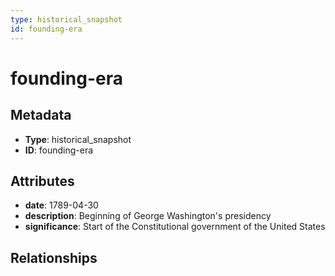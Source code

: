 ```yaml
---
type: historical_snapshot
id: founding-era
---
```


# founding-era

## Metadata

- **Type**: historical_snapshot
- **ID**: founding-era

## Attributes

- **date**: 1789-04-30
- **description**: Beginning of George Washington's presidency
- **significance**: Start of the Constitutional government of the United States

## Relationships


